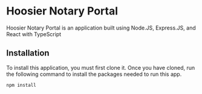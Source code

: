 # Hoosier Notary Portal

Hoosier Notary Portal is an application built using Node.JS, Express.JS, and React with TypeScript

## Installation

To install this application, you must first clone it. Once you have cloned, run the following command to install the packages needed to run this app.

```bash
npm install
```
